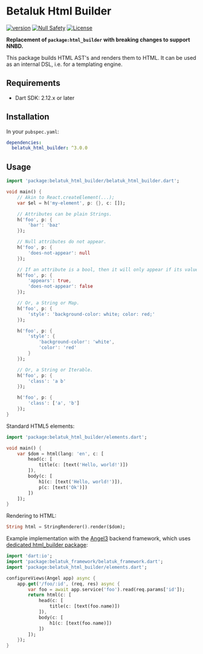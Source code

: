 # Betaluk Html Builder

[![version](https://img.shields.io/badge/pub-v3.0.2-brightgreen)](https://pub.dev/packages/belatuk_html_builder)
[![Null Safety](https://img.shields.io/badge/null-safety-brightgreen)](https://dart.dev/null-safety)
[![License](https://img.shields.io/github/license/dart-backend/belatuk-common-utilities)](https://github.com/dart-backend/belatuk-common-utilities/blob/main/packages/html_builder/LICENSE)

**Replacement of `package:html_builder` with breaking changes to support NNBD.**

This package builds HTML AST's and renders them to HTML. It can be used as an internal DSL, i.e. for a templating engine.

## Requirements

* Dart SDK: 2.12.x or later

## Installation

In your `pubspec.yaml`:

```yaml
dependencies:
  belatuk_html_builder: ^3.0.0
```

## Usage

```dart
import 'package:belatuk_html_builder/belatuk_html_builder.dart';

void main() {
    // Akin to React.createElement(...);
    var $el = h('my-element', p: {}, c: []);

    // Attributes can be plain Strings.
    h('foo', p: {
        'bar': 'baz'
    });

    // Null attributes do not appear.
    h('foo', p: {
        'does-not-appear': null
    });

    // If an attribute is a bool, then it will only appear if its value is true.
    h('foo', p: {
        'appears': true,
        'does-not-appear': false
    });

    // Or, a String or Map.
    h('foo', p: {
        'style': 'background-color: white; color: red;'
    });

    h('foo', p: {
        'style': {
            'background-color': 'white',
            'color': 'red'
        }
    });

    // Or, a String or Iterable.
    h('foo', p: {
        'class': 'a b'
    });

    h('foo', p: {
        'class': ['a', 'b']
    });
}
```

Standard HTML5 elements:

```dart
import 'package:belatuk_html_builder/elements.dart';

void main() {
    var $dom = html(lang: 'en', c: [
        head(c: [
            title(c: [text('Hello, world!')])
        ]),
        body(c: [
            h1(c: [text('Hello, world!')]),
            p(c: [text('Ok')])
        ])
    ]);
}
```

Rendering to HTML:

```dart
String html = StringRenderer().render($dom);
```

Example implementation with the [Angel3](https://pub.dev/packages/angel3_framework) backend framework,
which uses [dedicated html_builder package](https://github.com/dukefirehawk/angel/tree/html):

```dart
import 'dart:io';
import 'package:belatuk_framework/belatuk_framework.dart';
import 'package:belatuk_html_builder/elements.dart';

configureViews(Angel app) async {
    app.get('/foo/:id', (req, res) async {
        var foo = await app.service('foo').read(req.params['id']);
        return html(c: [
            head(c: [
                title(c: [text(foo.name)])
            ]),
            body(c: [
                h1(c: [text(foo.name)])
            ])
        ]);
    });
}
```
